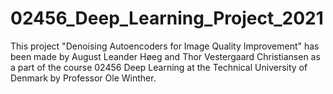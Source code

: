# 02456_Deep_Learning_Project_2021
This project "Denoising Autoencoders for Image Quality Improvement" has been made by August Leander Høeg and Thor Vestergaard Christiansen as a part of the course 02456 Deep Learning at the Technical University of Denmark by Professor Ole Winther. 


